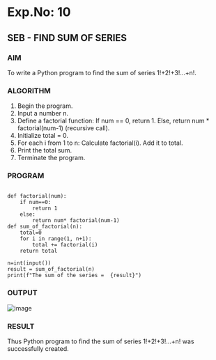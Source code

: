 # Exp.No: 10
## SEB - FIND SUM OF SERIES

### AIM  

To write a Python program to find the sum of series 1!+2!+3!...+n!.

### ALGORITHM

1. Begin the program.  
2. Input a number n.
3. Define a factorial function:
   If num == 0, return 1.
   Else, return num * factorial(num-1) (recursive call).
4. Initialize total = 0.
5. For each i from 1 to n:
   Calculate factorial(i).
   Add it to total.
6. Print the total sum.
7. Terminate the program.

### PROGRAM
```

def factorial(num):
    if num==0:
        return 1
    else:
        return num* factorial(num-1)
def sum_of_factorial(n):
    total=0
    for i in range(1, n+1):
        total += factorial(i)
    return total
    
n=int(input())
result = sum_of_factorial(n)
print(f"The sum of the series =  {result}")

```
### OUTPUT

![image](https://github.com/user-attachments/assets/9e6850bd-7c8d-4688-8b55-8c075f8e1202)

### RESULT

Thus Python program to find the sum of series 1!+2!+3!...+n! was successfully created.
